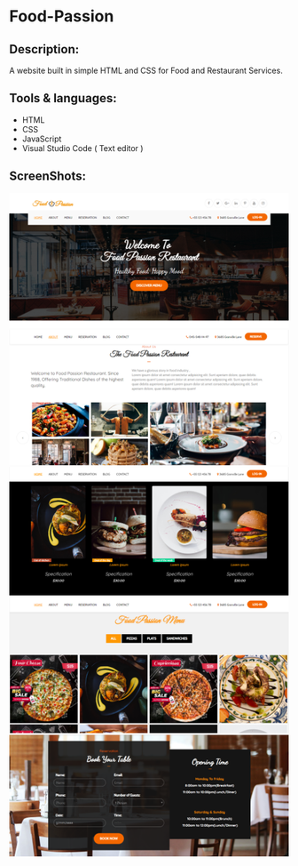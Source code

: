 # Food-Passion
 
## Description:
A website built in simple HTML and CSS for Food and Restaurant Services.
## Tools & languages:
* HTML
* CSS
* JavaScript
* Visual Studio Code ( Text editor )
## ScreenShots:
<img src="screenshots/1.png" />
<img src="screenshots/2.png" />
<img src="screenshots/3.png" />
<img src="screenshots/4.png" />
<img src="screenshots/5.png" />
